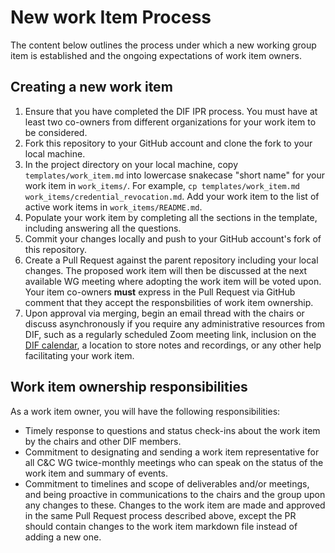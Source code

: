 # New work Item Process

The content below outlines the process under which a new working group item is established
and the ongoing expectations of work item owners.

## Creating a new work item

1. Ensure that you have completed the DIF IPR process. You must have at least
   two co-owners from different organizations for your work item to be
   considered.
2. Fork this repository to your GitHub account and clone the fork to your local
   machine.
3. In the project directory on your local machine, copy
   `templates/work_item.md` into lowercase snakecase "short name" for your work
   item in `work_items/`. For example, `cp templates/work_item.md
   work_items/credential_revocation.md`. Add your work item to the list of
   active work items in `work_items/README.md`.
4. Populate your work item by completing all the sections in the template,
   including answering all the questions.
5. Commit your changes locally and push to your GitHub account's fork of this
   repository.
6. Create a Pull Request against the parent repository including your local
   changes. The proposed work item will then be discussed at the next available
   WG meeting where adopting the work item will be voted upon. Your item co-owners
   **must** express in the Pull Request via GitHub comment that they accept the
   responsbilities of work item ownership.
7. Upon approval via merging, begin an email thread with the chairs or discuss
   asynchronously if you require any administrative resources from DIF, such as
   a regularly scheduled Zoom meeting link, inclusion on the
   [DIF calendar](mailto:decentralized.identity@gmail.com), a location
   to store notes and recordings, or any other help facilitating your work
   item.

## Work item ownership responsibilities

As a work item owner, you will have the following responsibilities:
- Timely response to questions and status check-ins about the work item by the
  chairs and other DIF members.
- Commitment to designating and sending a work item representative for all C&C
  WG twice-monthly meetings who can speak on the status of the work item and
  summary of events.
- Commitment to timelines and scope of deliverables and/or meetings, and being
  proactive in communications to the chairs and the group upon any changes to
  these. Changes to the work item are made and approved in the same Pull
  Request process described above, except the PR should contain changes to the
  work item markdown file instead of adding a new one.